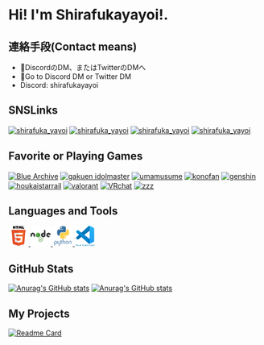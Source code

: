 # Hi! I'm Shirafukayayoi!.

## 連絡手段(Contact means)

- 📩DiscordのDM、またはTwitterのDMへ
- 📩Go to Discord DM or Twitter DM
- Discord: shirafukayayoi

## SNSLinks

<p align="left">
<a href="https://twitter.com/shirafuka_yayoi" target="blank"><img align="center" src="https://raw.githubusercontent.com/rahuldkjain/github-profile-readme-generator/master/src/images/icons/Social/twitter.svg" alt="shirafuka_yayoi" height="40" width="40" /></a>
<a href="https://www.youtube.com/c/shirafuka_yayoi" target="blank"><img align="center" src="https://raw.githubusercontent.com/rahuldkjain/github-profile-readme-generator/master/src/images/icons/Social/youtube.svg" alt="shirafuka_yayoi" height="40" width="40" /></a>
<a href="https://www.twitch.tv/shirafukayayoi" target="blank"><img align="center" src="https://upload.wikimedia.org/wikipedia/commons/d/d3/Twitch_Glitch_Logo_Purple.svg" alt="shirafuka_yayoi" height="40" width="40" /></a>
<a href="https://kakuyomu.jp/users/yayoi_san" target="blank"><img align="center" src="https://play-lh.googleusercontent.com/DNjgVThRqN_cSsntJZqQEMmVMjnfF1bk1Iyy0sDiOsaQWZSIGxeF09PsXdcwOE5E" alt="shirafuka_yayoi" height="40" width="40" /></a>
</p>

## Favorite or Playing Games

<p align="left">
<a href="https://bluearchive.jp" target="blank"><img align="center" src="https://play-lh.googleusercontent.com/GKfKz4owMGkDK6NKeYecHYndp_p6pJ4uuZd-OcUc2aro5PQRdK0bbVyM0ni3nMs5vA" alt="Blue Archive" height="40" width="40" /></a>
<a href="https://gakuen.idolmaster-official.jp" target="blank"><img align="center" src="https://gakuen.idolmaster-official.jp/assets/img/common/icon_app.png" alt="gakuen idolmaster" height="40" width="40" /></a>
<a href="https://umamusume.jp" target="blank"><img align="center" src="https://images.microcms-assets.io/assets/973fc097984b400db8729642ddff5938/318c72b906084535ac844584fbd00bf9/app_icon.png" alt="umamusume" height="40" width="40" /></a>
<a href="https://konosubafd.jp" target="blank"><img align="center" src="https://yt3.googleusercontent.com/rWMQPWqSox48wCT2QlLlq9VlJ9npS3cHDxqJRsvwTYUJIFrMiRFGcF7hmlY6Rk2jPKlpMi_hWJc=s900-c-k-c0x00ffffff-no-rj" alt="konofan" height="40" width="40" /></a>
<a href="https://genshin.hoyoverse.com" target="blank"><img align="center" src="https://pbs.twimg.com/profile_images/1774802682068512768/zRFQ4YHV_400x400.jpg" alt="genshin" height="40" width="40" /></a>
<a href="hhttps://hsr.hoyoverse.com" target="blank"><img align="center" src="https://pbs.twimg.com/profile_images/1788028684668141569/iq-OuutM_400x400.jpg" alt="houkaistarrail" height="40" width="40" /></a>
<a href="https://playvalorant.com" target="blank"><img align="center" src="https://yt3.googleusercontent.com/7NSzHZlaIM0q8yteFQJuI3SEOr4Ntb28uXlGdfj2HAdiWqBCHUBbQpizheJch2hCr9RcveSD6w=s160-c-k-c0x00ffffff-no-rj" alt="valorant" height="40" width="40" /></a>
<a href="https://hello.vrchat.com" target="blank"><img align="center" src="https://cdn2.steamgriddb.com/icon/4b0a618db23379c7c77f818cf569050d.ico" alt="VRchat" height="40" width="40" /></a>
<a href="https://zenless.hoyoverse.com/ja-jp/" target="blank"><img align="center" src="https://upload-os-bbs.hoyolab.com/upload/2022/05/08/129863502/e4812653f6be1c81c5f9b04e7ed75f56_7108343610509244475.jpeg?x-oss-process=image%2Fresize%2Cs_1000%2Fauto-orient%2C0%2Finterlace%2C1%2Fformat%2Cwebp%2Fquality%2Cq_70" alt="zzz" height="40" width="40" /></a>
</p>

## Languages and Tools

<p align="left">
<a href="https://www.w3schools.com/html/" target="_blank"> <img src="https://raw.githubusercontent.com/devicons/devicon/master/icons/html5/html5-original-wordmark.svg" alt="html5" width="40" height="40"/> </a>
<a href="https://nodejs.org/" target="_blank"> <img src="https://raw.githubusercontent.com/devicons/devicon/master/icons/nodejs/nodejs-original-wordmark.svg" alt="nodejs" width="40" height="40"/> </a>
<a href="https://www.python.org/" target="_blank"> <img src="https://raw.githubusercontent.com/devicons/devicon/master/icons/python/python-original-wordmark.svg" alt="python" width="40" height="40"/> </a>
<a href="https://code.visualstudio.com/" target="_blank"> <img src="https://raw.githubusercontent.com/devicons/devicon/master/icons/vscode/vscode-original-wordmark.svg" alt="vscode" width="40" height="40"/> </a>
</p>

## GitHub Stats
[![Anurag's GitHub stats](https://github-readme-stats.vercel.app/api?username=shirafukayayoi&show_icons=true&theme=tokyonight&count_private=true&include_all_commits=true)](https://github.com/anuraghazra/github-readme-stats)
[![Anurag's GitHub stats](https://github-readme-stats.vercel.app/api/top-langs/?username=shirafukayayoi&show_icons=true&theme=tokyonight)](https://github.com/anuraghazra/github-readme-stats)

## My Projects
[![Readme Card](https://github-readme-stats.vercel.app/api/pin/?username=shirafukayayoi&show_owner=true&theme=tokyonight&repo=Shirafuka_Practice)](https://github.com/anuraghazra/github-readme-stats)